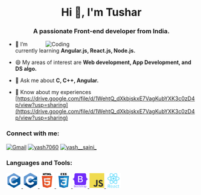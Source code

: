 <h1 align="center">Hi 👋, I'm Tushar</h1>
<h3 align="center">A passionate Front-end developer from India.</h3>

<img align="right" alt="Coding" width="400"
  src="https://www.google.com/url?sa=i&url=https%3A%2F%2Fwebcoder.co.in%2Fweb-development%2F&psig=AOvVaw0OB_AxAEj40SkYFVvcs3fO&ust=1719248598284000&source=images&cd=vfe&opi=89978449&ved=0CBAQjRxqFwoTCKDWwKGa8oYDFQAAAAAdAAAAABAE">

- 🔭 I’m currently learning **Angular.js, React.js, Node.js.**

- 😄 My areas of interest are **Web development, App Development, and DS algo.**

- 💬 Ask me about **C, C++, Angular.**

- 📄 Know about my experiences
[https://drive.google.com/file/d/1WehtQ_dXkbjskxE7VagKubYXK3c0zD4p/view?usp=sharing](https://drive.google.com/file/d/1WehtQ_dXkbjskxE7VagKubYXK3c0zD4p/view?usp=sharing)

<h3 align="left">Connect with me:</h3>

<p align="left">
  <a href="mailto:ahujav136@gmail.com"><img align="center"
      width="40px" src="https://img.icons8.com/fluent/48/000000/gmail.png" title="Gmail"/></a>
  <a href="https://www.linkedin.com/in/ahuja-tushar/" target="blank"><img align="center"
      src="https://raw.githubusercontent.com/rahuldkjain/github-profile-readme-generator/master/src/images/icons/Social/linked-in-alt.svg"
      alt="yash7060" height="30" width="40" /></a>
  <a href="https://www.instagram.com/tushar___ahujaa/" target="blank"><img align="center"
      src="https://raw.githubusercontent.com/rahuldkjain/github-profile-readme-generator/master/src/images/icons/Social/instagram.svg"
      alt="yash__saini_" height="30" width="40" /></a>
      </p>

<h3 align="left">Languages and Tools:</h3>
<p align="left">
  <a href="https://www.cprogramming.com/" target="_blank" rel="noreferrer">
    <img src="https://raw.githubusercontent.com/devicons/devicon/master/icons/c/c-original.svg" alt="c" width="40" height="40" /> </a>
  <a href="https://www.w3schools.com/cpp/" target="_blank" rel="noreferrer">
    <img src="https://raw.githubusercontent.com/devicons/devicon/master/icons/cplusplus/cplusplus-original.svg" alt="cplusplus" width="40" height="40" /> </a>
    <a href="https://www.w3.org/html/" target="_blank" rel="noreferrer">
    <img src="https://raw.githubusercontent.com/devicons/devicon/master/icons/html5/html5-original-wordmark.svg" alt="html5" width="40" height="40" /> </a> 
  <a href="https://www.w3schools.com/css/" target="_blank" rel="noreferrer">
    <img src="https://raw.githubusercontent.com/devicons/devicon/master/icons/css3/css3-original-wordmark.svg" alt="css3" width="40" height="40" /> </a>
  <a href="https://getbootstrap.com" target="_blank" rel="noreferrer">
    <img src="https://raw.githubusercontent.com/devicons/devicon/master/icons/bootstrap/bootstrap-plain-wordmark.svg" alt="bootstrap" width="40" height="40" /> </a>
  <a href="https://developer.mozilla.org/en-US/docs/Web/JavaScript" target="_blank" rel="noreferrer">
    <img src="https://raw.githubusercontent.com/devicons/devicon/master/icons/javascript/javascript-original.svg" alt="javascript" width="40" height="40" /> </a>
  <a href="https://reactjs.org/" target="_blank" rel="noreferrer">
    <img src="https://raw.githubusercontent.com/devicons/devicon/master/icons/react/react-original-wordmark.svg" alt="react" width="40" height="40" /> </a>
    </p>
